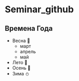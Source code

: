 # Seminar_github

## Времена Года
* Весна :seedling:
  * март
  * апрель
  * май
* Лето :sunflower:
* Осень :fallen_leaf:
* Зима :snowman:
